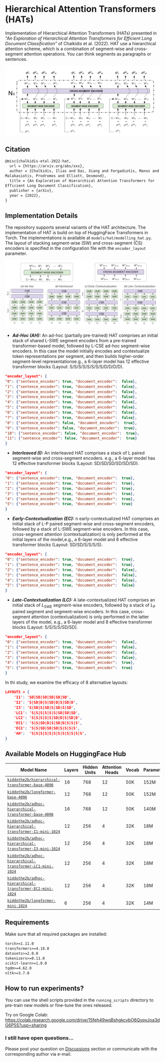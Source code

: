 # Hierarchical Attention Transformers (HATs)

Implementation of Hierarchical Attention Transformers (HATs) presented in _"An Exploration of Hierarchical Attention Transformers for Efficient Long Document Classification"_ of Chalkidis et al. (2022). HAT use a hierarchical attention scheme, which is a combination of segment-wise and cross-segment attention operations. You can think segments as paragraphs or sentences.

<img src="data/figures/hat_encoder.png"/>


## Citation

```
@misc{chalkidis-etal-2022-hat,
  url = {https://arxiv.org/abs/xxx},
  author = {Chalkidis, Ilias and Dai, Xiang and Fergadiotis, Manos and Malakasiotis, Prodromos and Elliott, Desmond},
  title = {An Exploration of Hierarchical Attention Transformers for Efficient Long Document Classification},
  publisher = {arXiv},
  year = {2022},
}
```

## Implementation Details

The repository supports several variants of the HAT architecture. The implementation of HAT is build on top of HuggingFace Transformers in Torch. The implementations is available at `models/hat/modelling_hat.py`.  The layout of stacking segment-wise (SW) and cross-segment (CS) encoders is specified in the configuration file with the `encoder_layout` parameter. 

<img src="data/figures/hat_layouts.png"/>


* **_Ad-Hoc (AH):_**   An ad-hoc (partially pre-trained) HAT comprises an initial stack of shared L-SWE segment encoders from a pre-trained transformer-based model, followed by L-CSE ad-hoc segment-wise encoders. In this case the model initially encodes and contextualize token representations per segment, and then builds higher-order segment-level representationse.g., a 6-layer model has 12 effective transformer blocks (Layout: S/S/S/S/S/S/S/S/D/D/D/D).

```json
"encoder_layout": {
"0": {"sentence_encoder": true, "document_encoder":  false},
"1": {"sentence_encoder": true, "document_encoder":  false},
"2": {"sentence_encoder": true, "document_encoder":  false},
"3": {"sentence_encoder": true, "document_encoder":  false},
"4": {"sentence_encoder": true, "document_encoder":  false},
"5": {"sentence_encoder": true, "document_encoder":  false},
"6": {"sentence_encoder": true, "document_encoder":  false},
"7": {"sentence_encoder": true, "document_encoder":  false},
"8": {"sentence_encoder": false, "document_encoder":  true},
"9": {"sentence_encoder": false, "document_encoder":  true},
"10": {"sentence_encoder": false, "document_encoder":  true},
"11": {"sentence_encoder": false, "document_encoder":  true}
}
```

* **_Interleaved (I):_**  An interleaved HAT comprises a stack of L paired segment-wise and cross-segment encoders.
e.g., a 6-layer model has 12 effective transformer blocks (Layout: SD/SD/SD/SD/SD/SD).

```json
"encoder_layout": {
"0": {"sentence_encoder": true, "document_encoder":  true},
"1": {"sentence_encoder": true, "document_encoder":  true},
"2": {"sentence_encoder": true, "document_encoder":  true},
"3": {"sentence_encoder": true, "document_encoder":  true},
"4": {"sentence_encoder": true, "document_encoder":  true},
"5": {"sentence_encoder": true, "document_encoder":  true}
}
```
* **_Early-Contextualization (EC):_** n early-contextualized HAT comprises an initial stack of L-P paired segment-wise and cross-segment encoders, followed by a stack of L-SWE segment-wise encoders. In this case, cross-segment attention (contextualization) is only performed at the initial layers of the model,e.g., a 6-layer model and 8 effective transformer blocks (Layout: SD/SD/S/S/S/S).

```json
"encoder_layout": {
"0": {"sentence_encoder": true, "document_encoder":  true},
"1": {"sentence_encoder": true, "document_encoder":  true},
"2": {"sentence_encoder": true, "document_encoder":  false},
"3": {"sentence_encoder": true, "document_encoder":  false},
"4": {"sentence_encoder": true, "document_encoder":  false},
"5": {"sentence_encoder": true, "document_encoder":  false}
}
```


* **_Late-Contextualization (LC):_**  A late-contextualized HAT comprises an initial stack of $L_{\mathrm{SWE}}$ segment-wise encoders, followed by a stack of  $L_{\mathrm{P}}$ paired segment and segment-wise encoders. In this case, cross-segment attention (contextualization) is only performed in the latter layers of the model, e.g., a 6-layer model and 8 effective transformer blocks (Layout: S/S/S/S/SD/SD).


```json 
"encoder_layout": {
"0": {"sentence_encoder": true, "document_encoder":  false},
"1": {"sentence_encoder": true, "document_encoder":  false},
"2": {"sentence_encoder": true, "document_encoder":  false},
"3": {"sentence_encoder": true, "document_encoder":  false},
"4": {"sentence_encoder": true, "document_encoder":  true},
"5": {"sentence_encoder": true, "document_encoder":  true}
}
```

In thi study, we examine the efficacy of 8 alternative layouts:

```json lines
LAYOUTS = {
    'I1': 'SD|SD|SD|SD|SD|SD',
    'I2': 'S|SD|D|S|SD|D|S|SD|D',
    'I3': 'S|SD|S|SD|S|SD|S|SD',
    'LC1': 'S|S|S|S|S|S|SD|SD|SD',
    'LC2': 'S|S|S|S|S|SD|D|S|SD|D',
    'EC1': 'S|S|SD|D|S|SD|D|S|S|S',
    'EC2': 'S|S|SD|SD|SD|S|S|S|S',
    'AH':  'S|S|S|S|S|S|S|S|S|S|S|S',
}

```

## Available Models on HuggingFace Hub

| Model Name                                                                                                                                  | Layers | Hidden Units | Attention Heads | Vocab | Parameters |
|---------------------------------------------------------------------------------------------------------------------------------------------|--------|--------------|-----------------|-------|------------|
| [`kiddothe2b/hierarchical-transformer-base-4096`](https://huggingface.co/kiddothe2b/hierarchical-transformer-base-4096)                     | 16     | 768          | 12              | 50K   | 152M       |
| [`kiddothe2b/longformer-base-4096`](https://huggingface.co/kiddothe2b/longformer-base-4096)                                                 | 12     | 768          | 12              | 50K   | 152M       |
| [`kiddothe2b/adhoc-hierarchical-transformer-base-4096`](https://huggingface.co/kiddothe2b/adhoc-hierarchical-transformer-base-4096)         | 16     | 768          | 12              | 50K   | 140M       |
| [`kiddothe2b/adhoc-hierarchical-transformer-I1-mini-1024`](https://huggingface.co/kiddothe2b/adhoc-hierarchical-transformer-I1-mini-1024)   | 12     | 256          | 4               | 32K   | 18M        |
| [`kiddothe2b/adhoc-hierarchical-transformer-I3-mini-1024`](https://huggingface.co/kiddothe2b/adhoc-hierarchical-transformer-I2-mini-1024)   | 12     | 256          | 4               | 32K   | 18M        |
| [`kiddothe2b/adhoc-hierarchical-transformer-LC1-mini-1024`](https://huggingface.co/kiddothe2b/adhoc-hierarchical-transformer-LC1-mini-1024) | 12     | 256          | 4               | 32K   | 18M        |
| [`kiddothe2b/adhoc-hierarchical-transformer-EC2-mini-1024`](https://huggingface.co/kiddothe2b/adhoc-hierarchical-transformer-EC2-mini-1024) | 12     | 256          | 4               | 32K   | 18M        |
| [`kiddothe2b/longformer-mini-1024`](https://huggingface.co/kiddothe2b/longformer-mini-1024)                                                 | 6      | 256          | 4               | 32K   | 14M        |


## Requirements

Make sure that all required packages are installed:

```
torch>=1.11.0
transformers>=4.18.0
datasets>=2.0.0
tokenizers>=0.11.0
scikit-learn>=1.0.0
tqdm>=4.62.0
nltk>=3.7.0
```

## How to run experiments?

You can use the shell scripts provided in the `running_scripts` directory to pre-train new models or fine-tune the ones released.

Try on Google Colab: https://colab.research.google.com/drive/15feh49wqBshgkcvbO6QypvJoa3dG6P5S?usp=sharing

### I still have open questions...

Please post your question on [Discussions](https://github.com/coastalcph/hi-transformers/discussions) section or communicate with the corresponding author via e-mail.
